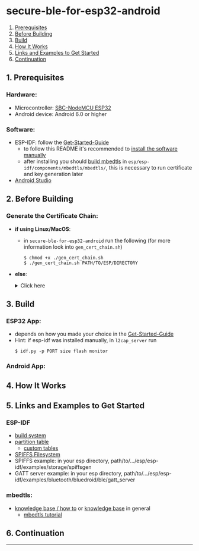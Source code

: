 # secure-ble-for-esp32-android
1. [Prerequisites](#1.-Prerequisites)
2. [Before Building](#2.-Before-Building)
3. [Build](#3.-Build)
4. [How It Works](#4.-How-It-Works)
5. [Links and Examples to Get Started](#5.-Links-and-Examples-to-Get-Started)
6. [Continuation](#6.-Continuation)

## 1. Prerequisites

### Hardware:
- Microcontroller: [SBC-NodeMCU ESP32](https://joy-it.net/en/products/SBC-NodeMCU-ESP32)
- Android device: Android 6.0 or higher

### Software:
- ESP-IDF: follow the [Get-Started-Guide](https://docs.espressif.com/projects/esp-idf/en/latest/esp32/get-started/index.html)
	- to follow this README it's recommended to [install the software manually](https://docs.espressif.com/projects/esp-idf/en/latest/esp32/get-started/index.html)
	- after installing you should [build mbedtls](https://tls.mbed.org/kb/compiling-and-building/how-do-i-build-compile-mbedtls) in `esp/esp-idf/components/mbedtls/mbedtls/`, this is necessary to run certificate and key generation later
	<!--	- mbedtls: download [here](https://tls.mbed.org/download) or install via a package manager (Ubuntu: `$ sudo apt install libmbedtls-dev`) -->
- [Android Studio](https://developer.android.com/studio)

## 2. Before Building

### Generate the Certificate Chain:
- **if using Linux/MacOS**:
	- in `secure-ble-for-esp32-android` run the following (for more information look into `gen_cert_chain.sh`)
		```
		$ chmod +x ./gen_cert_chain.sh
		$ ./gen_cert_chain.sh PATH/TO/ESP/DIRECTORY
		```
- **else**:
	<details><summary>Click here</summary>
	<p>

	- make a dir `certs`, go into `certs`
	- set alias for "mbedtls_gen_key" to path/to/.../esp/esp-idf/components/mbedtls/mbedtls/programs/pkey/gen_key
	- set alias for "mbedtls_cert_write" to path/to/.../esp/esp-idf/components/mbedtls/mbedtls/programs/x509/cert_write
	- maybe adjust the following section and run it:
		```bash
		# 1. CA-Root:
		mbedtls_gen_key type=rsa rsa_keysize=4096 filename=ca.key format=pem
		mbedtls_cert_write selfsign=1 issuer_key=ca.key issuer_name=CN=fb_steigtum_ca,O=tubaf,C=de is_ca=1 max_pathlen=0 output_file=ca.crt
		# 2. Backend-Server:
		mbedtls_gen_key type=rsa rsa_keysize=4096 filename=backend_srv.key format=pem
		mbedtls_cert_write issuer_crt=ca.crt subject_key=backend_srv.key subject_name=CN=fb_steigtum_backend_srv,O=tubaf,C=de output_file=backend_srv.crt
		# 3. Backend-Subscription:
		mbedtls_gen_key type=rsa rsa_keysize=4096 filename=backend_subscript.key format=pem
		mbedtls_cert_write issuer_crt=ca.crt subject_key=backend_subscript.key subject_name=CN=fb_steigtum_backend_subscript,O=tubaf,C=de output_file=backend_subscript.crt
		# 4. App-Client:
		mbedtls_gen_key type=rsa rsa_keysize=4096 filename=app_clt.key format=pem
		mbedtls_cert_write issuer_crt=ca.crt subject_key=app_clt.key subject_name=CN=fb_steigtum_app_clt,O=tubaf,C=de output_file=app_clt.crt
		# 5. Fahrrad-µController-Server (optional ein eigenes Zertifikat *pro Fahrrad*):
		mbedtls_gen_key type=rsa rsa_keysize=4096 filename=bike_srv.key format=pem
		mbedtls_cert_write issuer_crt=ca.crt subject_key=bike_srv.key subject_name=CN=fb_steigtum_bike_srv,O=tubaf,C=de output_file=bike_srv.crt
		```
	- in dir `l2cap_server` make the dir `spiffs_image/crypto`
	- copy `bike_srv.key`, `bike_srv.crt` and `ca.crt` from dir `certs` into the dir <!-- TODO --> `l2cap_server/spiffs_image/crypto`
	</p>
	</details>

	<!-- TODO: add debug stuff maybe -->

## 3. Build

### ESP32 App:
- depends on how you made your choice in the [Get-Started-Guide](https://docs.espressif.com/projects/esp-idf/en/latest/esp32/get-started/index.html)
- Hint: if esp-idf was installed manually, in <!-- TODO --> `l2cap_server` run
	```
	$ idf.py -p PORT size flash monitor
	```

### Android App:

## 4. How It Works
<!-- Explain TLS over BLE ... -->

## 5. Links and Examples to Get Started
### ESP-IDF
- [build system](https://docs.espressif.com/projects/esp-idf/en/latest/esp32/api-guides/build-system.html)
- [partition table](https://docs.espressif.com/projects/esp-idf/en/latest/esp32/api-guides/partition-tables.html)
	- [custom tables](https://docs.espressif.com/projects/esp-idf/en/latest/esp32/api-guides/partition-tables.html#creating-custom-tables)
- [SPIFFS Filesystem](https://docs.espressif.com/projects/esp-idf/en/latest/esp32/api-reference/storage/spiffs.html)
- SPIFFS example: in your esp directory, path/to/.../esp/esp-idf/examples/storage/spiffsgen
- GATT server example: in your esp directory, path/to/.../esp/esp-idf/examples/bluetooth/bluedroid/ble/gatt_server
### mbedtls:
- [knowledge base / how to](https://tls.mbed.org/kb/how-to) or [knowledge base](https://tls.mbed.org/kb) in general
	- [mbedtls tutorial](https://tls.mbed.org/kb/how-to/mbedtls-tutorial)

## 6. Continuation


---

<!--
## Developing ESP32
- install the [Arduino IDE](https://www.arduino.cc/en/software)
	- follow this [ESP32 Manual](https://joy-it.net/files/files/Produkte/SBC-NodeMCU-ESP32/SBC-NodeMCU-ESP32-Manual-20200320.pdf)
	- install the "ESP32 BLE Arduino" library ([further information](https://www.arduino.cc/reference/en/libraries/esp32-ble-arduino/))
		- open the Arduino IDE -> Tools -> Manage Libraries -> Search "ESP32 BLE Arduino" -> install
-->